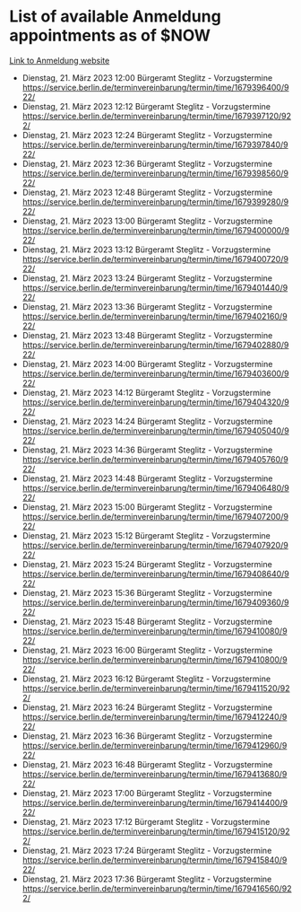 # List of available Anmeldung appointments as of $NOW
[Link to Anmeldung website](https://service.berlin.de/terminvereinbarung/termin/tag.php?termin=1&anliegen[]=120686&dienstleisterlist=122210,122217,327316,122219,327312,122227,327314,122231,327346,122243,327348,122254,122252,329742,122260,329745,122262,329748,122271,327278,122273,327274,122277,327276,330436,122280,327294,122282,327290,122284,327292,122291,327270,122285,327266,122286,327264,122296,327268,150230,329760,122297,327286,122294,327284,122312,329763,122314,329775,122304,327330,122311,327334,122309,327332,317869,122281,327352,122279,329772,122283,122276,327324,122274,327326,122267,329766,122246,327318,122251,327320,122257,327322,122208,327298,122226,327300&herkunft=http%3A%2F%2Fservice.berlin.de%2Fdienstleistung%2F120686%2F)
- Dienstag, 21. März 2023 12:00 Bürgeramt Steglitz - Vorzugstermine https://service.berlin.de/terminvereinbarung/termin/time/1679396400/922/
- Dienstag, 21. März 2023 12:12 Bürgeramt Steglitz - Vorzugstermine https://service.berlin.de/terminvereinbarung/termin/time/1679397120/922/
- Dienstag, 21. März 2023 12:24 Bürgeramt Steglitz - Vorzugstermine https://service.berlin.de/terminvereinbarung/termin/time/1679397840/922/
- Dienstag, 21. März 2023 12:36 Bürgeramt Steglitz - Vorzugstermine https://service.berlin.de/terminvereinbarung/termin/time/1679398560/922/
- Dienstag, 21. März 2023 12:48 Bürgeramt Steglitz - Vorzugstermine https://service.berlin.de/terminvereinbarung/termin/time/1679399280/922/
- Dienstag, 21. März 2023 13:00 Bürgeramt Steglitz - Vorzugstermine https://service.berlin.de/terminvereinbarung/termin/time/1679400000/922/
- Dienstag, 21. März 2023 13:12 Bürgeramt Steglitz - Vorzugstermine https://service.berlin.de/terminvereinbarung/termin/time/1679400720/922/
- Dienstag, 21. März 2023 13:24 Bürgeramt Steglitz - Vorzugstermine https://service.berlin.de/terminvereinbarung/termin/time/1679401440/922/
- Dienstag, 21. März 2023 13:36 Bürgeramt Steglitz - Vorzugstermine https://service.berlin.de/terminvereinbarung/termin/time/1679402160/922/
- Dienstag, 21. März 2023 13:48 Bürgeramt Steglitz - Vorzugstermine https://service.berlin.de/terminvereinbarung/termin/time/1679402880/922/
- Dienstag, 21. März 2023 14:00 Bürgeramt Steglitz - Vorzugstermine https://service.berlin.de/terminvereinbarung/termin/time/1679403600/922/
- Dienstag, 21. März 2023 14:12 Bürgeramt Steglitz - Vorzugstermine https://service.berlin.de/terminvereinbarung/termin/time/1679404320/922/
- Dienstag, 21. März 2023 14:24 Bürgeramt Steglitz - Vorzugstermine https://service.berlin.de/terminvereinbarung/termin/time/1679405040/922/
- Dienstag, 21. März 2023 14:36 Bürgeramt Steglitz - Vorzugstermine https://service.berlin.de/terminvereinbarung/termin/time/1679405760/922/
- Dienstag, 21. März 2023 14:48 Bürgeramt Steglitz - Vorzugstermine https://service.berlin.de/terminvereinbarung/termin/time/1679406480/922/
- Dienstag, 21. März 2023 15:00 Bürgeramt Steglitz - Vorzugstermine https://service.berlin.de/terminvereinbarung/termin/time/1679407200/922/
- Dienstag, 21. März 2023 15:12 Bürgeramt Steglitz - Vorzugstermine https://service.berlin.de/terminvereinbarung/termin/time/1679407920/922/
- Dienstag, 21. März 2023 15:24 Bürgeramt Steglitz - Vorzugstermine https://service.berlin.de/terminvereinbarung/termin/time/1679408640/922/
- Dienstag, 21. März 2023 15:36 Bürgeramt Steglitz - Vorzugstermine https://service.berlin.de/terminvereinbarung/termin/time/1679409360/922/
- Dienstag, 21. März 2023 15:48 Bürgeramt Steglitz - Vorzugstermine https://service.berlin.de/terminvereinbarung/termin/time/1679410080/922/
- Dienstag, 21. März 2023 16:00 Bürgeramt Steglitz - Vorzugstermine https://service.berlin.de/terminvereinbarung/termin/time/1679410800/922/
- Dienstag, 21. März 2023 16:12 Bürgeramt Steglitz - Vorzugstermine https://service.berlin.de/terminvereinbarung/termin/time/1679411520/922/
- Dienstag, 21. März 2023 16:24 Bürgeramt Steglitz - Vorzugstermine https://service.berlin.de/terminvereinbarung/termin/time/1679412240/922/
- Dienstag, 21. März 2023 16:36 Bürgeramt Steglitz - Vorzugstermine https://service.berlin.de/terminvereinbarung/termin/time/1679412960/922/
- Dienstag, 21. März 2023 16:48 Bürgeramt Steglitz - Vorzugstermine https://service.berlin.de/terminvereinbarung/termin/time/1679413680/922/
- Dienstag, 21. März 2023 17:00 Bürgeramt Steglitz - Vorzugstermine https://service.berlin.de/terminvereinbarung/termin/time/1679414400/922/
- Dienstag, 21. März 2023 17:12 Bürgeramt Steglitz - Vorzugstermine https://service.berlin.de/terminvereinbarung/termin/time/1679415120/922/
- Dienstag, 21. März 2023 17:24 Bürgeramt Steglitz - Vorzugstermine https://service.berlin.de/terminvereinbarung/termin/time/1679415840/922/
- Dienstag, 21. März 2023 17:36 Bürgeramt Steglitz - Vorzugstermine https://service.berlin.de/terminvereinbarung/termin/time/1679416560/922/
